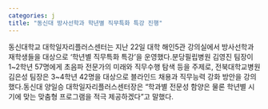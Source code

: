 ```yaml
---
categories: j
title: "동신대 방사선학과 학년별 직무특화 특강 진행"
---
```

동신대학교 대학일자리플러스센터는 지난 22일 대학 해인5관 강의실에서 방사선학과 재학생들을 대상으로 &lsquo;학년별 직무특화 특강&rsquo;을 운영했다.분당필립병원 김영진 팀장이 1~2학년 57명에게 초음파 전문가의 미래와 직무수행 탐색 등을 주제로, 전북대학교병원 김은성 팀장은 3~4학년 42명을 대상으로 블라인드 채용과 직무능력 강화 방안을 강의했다.동신대 양일승 대학일자리플러스센터장은 &ldquo;학과별 전문성 함양은 물론 학년별 시기에 맞는 맞춤형 프로그램을 적극 제공하겠다&rdquo;고 말했다.
